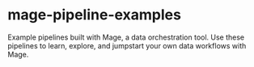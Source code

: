 # mage-pipeline-examples
Example pipelines built with Mage, a data orchestration tool. Use these pipelines to learn, explore, and jumpstart your own data workflows with Mage.
